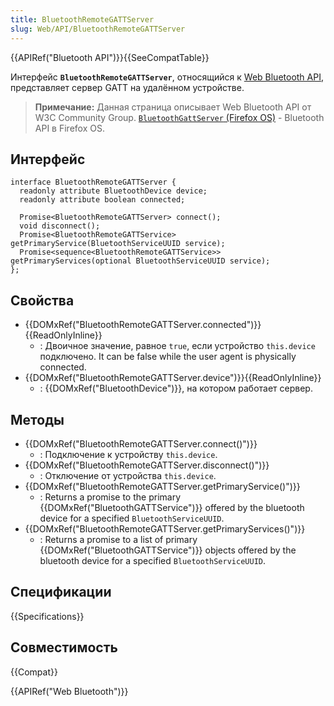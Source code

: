 ```yaml
---
title: BluetoothRemoteGATTServer
slug: Web/API/BluetoothRemoteGATTServer
---
```


{{APIRef("Bluetooth API")}}{{SeeCompatTable}}

Интерфейс **`BluetoothRemoteGATTServer`**, относящийся к [Web Bluetooth API](/ru/docs/Web/API/Web_Bluetooth_API), представляет сервер GATT на удалённом устройстве.

> **Примечание:** Данная страница описывает Web Bluetooth API от W3C Community Group. [`BluetoothGattServer` (Firefox OS)](/ru/docs/Archive/B2G_OS/API/BluetoothGattServer) - Bluetooth API в Firefox OS.

## Интерфейс

```
interface BluetoothRemoteGATTServer {
  readonly attribute BluetoothDevice device;
  readonly attribute boolean connected;

  Promise<BluetoothRemoteGATTServer> connect();
  void disconnect();
  Promise<BluetoothRemoteGATTService> getPrimaryService(BluetoothServiceUUID service);
  Promise<sequence<BluetoothRemoteGATTService>> getPrimaryServices(optional BluetoothServiceUUID service);
};
```

## Свойства

- {{DOMxRef("BluetoothRemoteGATTServer.connected")}}{{ReadOnlyInline}}
  - : Двоичное значение, равное `true`, если устройство `this.device` подключено. It can be false while the user agent is physically connected.
- {{DOMxRef("BluetoothRemoteGATTServer.device")}}{{ReadOnlyInline}}
  - : {{DOMxRef("BluetoothDevice")}}, на котором работает сервер.

## Методы

- {{DOMxRef("BluetoothRemoteGATTServer.connect()")}}
  - : Подключение к устройству `this.device`.
- {{DOMxRef("BluetoothRemoteGATTServer.disconnect()")}}
  - : Отключение от устройства `this.device`.
- {{DOMxRef("BluetoothRemoteGATTServer.getPrimaryService()")}}
  - : Returns a promise to the primary {{DOMxRef("BluetoothGATTService")}} offered by the bluetooth device for a specified `BluetoothServiceUUID`.
- {{DOMxRef("BluetoothRemoteGATTServer.getPrimaryServices()")}}
  - : Returns a promise to a list of primary {{DOMxRef("BluetoothGATTService")}} objects offered by the bluetooth device for a specified `BluetoothServiceUUID`.

## Спецификации

{{Specifications}}

## Совместимость

{{Compat}}

{{APIRef("Web Bluetooth")}}
